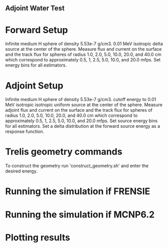 ## Adjoint Water Test ##

# Forward Setup
Infinite medium H sphere of density 5.53e-7 g/cm3.
0.01 MeV isotropic delta source at the center of the sphere.
Measure flux and current on the surface and the track flux for spheres of radius 1.0, 2.0, 5.0, 10.0, 20.0, and 40.0 cm
which correspond to approximately 0.5, 1, 2.5, 5.0, 10.0, and 20.0 mfps.
Set energy bins for all estimators.

# Adjoint Setup
Infinite medium H sphere of density 5.53e-7 g/cm3.
cutoff energy to 0.01 MeV isotropic isotropic uniform source at the center of the sphere.
Measure adjoint flux and current on the surface and the track flux for spheres of radius 1.0, 2.0, 5.0, 10.0, 20.0, and 40.0 cm
which correspond to approximately 0.5, 1, 2.5, 5.0, 10.0, and 20.0 mfps.
Set source energy bins for all estimators.
Set a delta distribution at the forward source energy as a response function.

# Trelis geometry commands
To construct the geometry run 'construct_geometry.sh' and enter the desired energy.

# Running the simulation if FRENSIE

# Running the simulation if MCNP6.2

# Plotting results